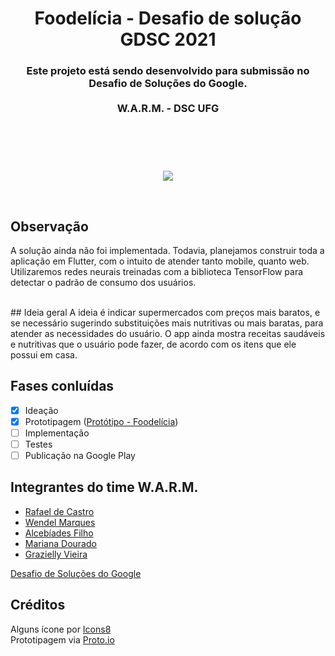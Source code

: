  
 
<header> 
<h1 align="center">Foodelícia - Desafio de solução GDSC 2021 </h1><h3 align="center">  Este projeto está sendo desenvolvido para submissão no Desafio de Soluções do Google. <br>  <br>  W.A.R.M. - DSC UFG</h3>
</header>



<p align="center">
  <br>  
 <br>
    <img src="https://user-images.githubusercontent.com/6981085/119072940-c122a800-b9c2-11eb-8289-6757de64b5a8.png">
</p>

 <br>  

## Observação 
A solução ainda não foi implementada. Todavia, planejamos construir toda a aplicação em Flutter, com o intuito de atender tanto mobile, quanto web. 
Utilizaremos redes neurais treinadas com a biblioteca TensorFlow para detectar o padrão de consumo dos usuários.
 
<br>
## Ideia geral 
A ideia é indicar supermercados com preços mais baratos, e se necessário sugerindo substituições mais nutritivas ou mais baratas, para atender as necessidades do usuário. O app ainda mostra receitas saudáveis e nutritivas que o usuário pode fazer, de acordo com os itens que ele possui em casa.  


## Fases conluídas
- [x] Ideação
- [x]  Prototipagem ([Protótipo - Foodelícia](https://github.com/Developer-Student-Clubs-UFG/Foodelicia-Desafio-de-Solucoes-Google/blob/main/Prot%C3%B3tipo%20-%20Foodel%C3%ADcia.pdf))
- [ ]  Implementação
- [ ]  Testes
- [ ]  Publicação na Google Play 

## 

## Integrantes do time W.A.R.M.
- [Rafael de Castro  ](https://github.com/rafaelcf03)
- [Wendel Marques](https://github.com/wendelmarques)
- [Alcebíades Filho](https://github.com/Alcefilho)
- [Mariana Dourado](https://github.com/MarianaDourado)
- [Grazielly Vieira](https://www.linkedin.com/in/graziellyvieira/)


[Desafio de Soluções do Google](https://developers.google.com/community/dsc-solution-challenge?authuser=1)

## Créditos
<a>Alguns ícone por <a target="_blank" href="https://icons8.com.br/icons/s">Icons8</a></br>
<a>Prototipagem via <a target="_blank" href="Proto.io">Proto.io</a>
